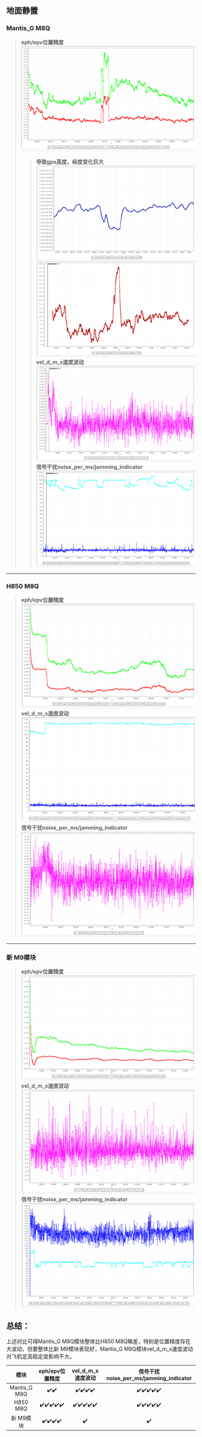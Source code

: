 ## 地面静置

### **Mantis_G M8Q**
>**eph/epv位置精度**
![Alt text](./beb87d3a-4875-42a2-8629-5e6048a0660a.png)
>>**导致gps高度，经度变化巨大**
![Alt text](c6b6c4e8-839b-4108-96ef-b07814c2c41f.png) 
![Alt text](eb0154bd-4cca-4f78-886c-a2ec71f4f09d.png)
**vel_d_m_s速度波动**
![Alt text](./bf32f245-4602-40cf-a7a8-8a768423a40d.png)
**信号干扰noise_per_ms/jamming_indicator**
![Alt text](./image.png)

****

### **H850 M8Q**
>**eph/epv位置精度**
![Alt text](./image-2.png)
**vel_d_m_s速度波动**
![Alt text](./image-1.png)
**信号干扰noise_per_ms/jamming_indicator**
![Alt text](./image-3.png)

****

### **新 M9模块**
>**eph/epv位置精度**
![Alt text](./image-5.png)
**vel_d_m_s速度波动**
![Alt text](./image-4.png)
**信号干扰noise_per_ms/jamming_indicator**
![Alt text](./image-6.png)


## 总结：
上述对比可得Mantis_G M8Q模块整体比H850 M8Q略差，特别是位置精度存在大波动，但要整体比新 M9模块表现好，Mantis_G M8Q模块vel_d_m_s速度波动对飞机定高稳定度影响不大。

模块 | eph/epv位置精度 | vel_d_m_s速度波动 | 信号干扰noise_per_ms/jamming_indicator
:-:|:-:|:-:|:-:
Mantis_G M8Q | :heavy_check_mark::heavy_check_mark: | :heavy_check_mark::heavy_check_mark::heavy_check_mark::heavy_check_mark: | :heavy_check_mark::heavy_check_mark::heavy_check_mark::heavy_check_mark::heavy_check_mark:
H850 M8Q | :heavy_check_mark::heavy_check_mark::heavy_check_mark::heavy_check_mark::heavy_check_mark: | :heavy_check_mark::heavy_check_mark::heavy_check_mark::heavy_check_mark::heavy_check_mark: | :heavy_check_mark::heavy_check_mark::heavy_check_mark::heavy_check_mark::heavy_check_mark:
新 M9模块 | :heavy_check_mark::heavy_check_mark::heavy_check_mark::heavy_check_mark: | :heavy_check_mark: | :heavy_check_mark:

